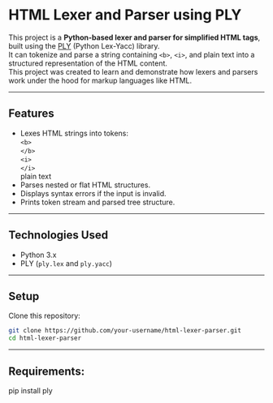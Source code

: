 # HTML Lexer and Parser using PLY
This project is a **Python-based lexer and parser for simplified HTML tags**, built using the [PLY](https://www.dabeaz.com/ply/) (Python Lex-Yacc) library.  
It can tokenize and parse a string containing `<b>`, `<i>`, and plain text into a structured representation of the HTML content.  
This project was created to learn and demonstrate how lexers and parsers work under the hood for markup languages like HTML.

---
## Features
- Lexes HTML strings into tokens:  
   `<b>`  
   `</b>`  
   `<i>`  
   `</i>`  
   plain text  
- Parses nested or flat HTML structures.
- Displays syntax errors if the input is invalid.
- Prints token stream and parsed tree structure.

---

## Technologies Used
- Python 3.x
- PLY (`ply.lex` and `ply.yacc`)
---

## Setup

Clone this repository:
```bash
git clone https://github.com/your-username/html-lexer-parser.git
cd html-lexer-parser
```
---

## Requirements:
pip install ply

